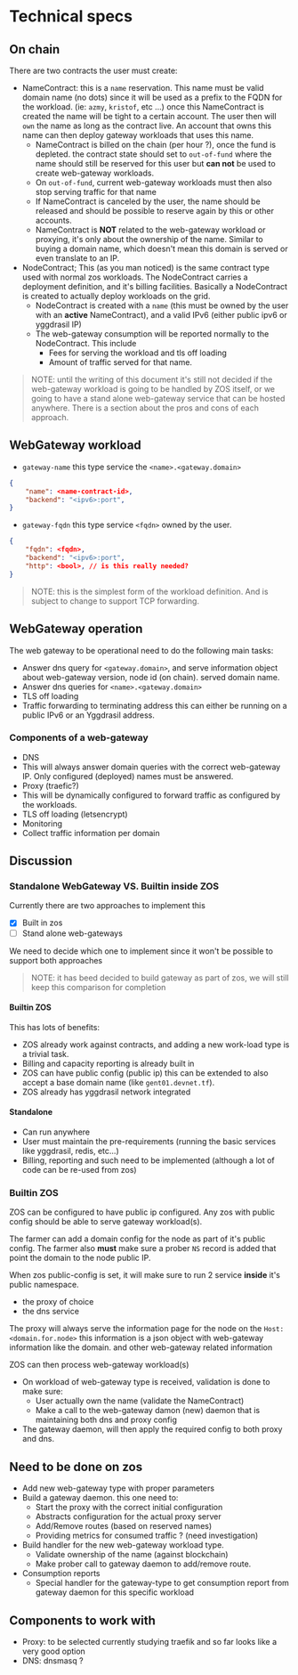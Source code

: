 # Technical specs

## On chain
There are two contracts the user must create:

- NameContract: this is a `name` reservation. This name must be valid domain name (no dots) since it will be used as a prefix to the FQDN for the workload. (ie: `azmy`, `kristof`, etc ...) once this NameContract is created the name will be tight to a certain account. The user then will `own` the name as long as the contract live. An account that owns this name can then deploy gateway workloads that uses this name.
  - NameContract is billed on the chain (per hour ?), once the fund is depleted. the contract state should set to `out-of-fund` where the name should still be reserved for this user but **can not** be used to create web-gateway workloads.
  - On `out-of-fund`, current web-gateway workloads must then also stop serving traffic for that name
  - If NameContract is canceled by the user, the name should be released and should be possible to reserve again by this or other accounts.
  - NameContract is **NOT** related to the web-gateway workload or proxying, it's only about the ownership of the name. Similar to buying a domain name, which doesn't mean this domain is served or even translate to an IP.
- NodeContract; This (as you man noticed) is the same contract type used with normal zos workloads. The NodeContract carries a deployment definition, and it's billing facilities. Basically a NodeContract is created to actually deploy workloads on the grid.
  - NodeContract is created with a `name` (this must be owned by the user with an __active__ NameContract), and a valid IPv6 (either public ipv6 or yggdrasil IP)
  - The web-gateway consumption will be reported normally to the NodeContract. This include
    - Fees for serving the workload and tls off loading
    - Amount of traffic served for that name.

> NOTE: until the writing of this document it's still not decided if the web-gateway workload is going to be handled by ZOS itself, or we going to have a stand alone web-gateway service that can be hosted anywhere. There is a section about the pros and cons of each approach.

## WebGateway workload


- `gateway-name` this type service the `<name>.<gateway.domain>`
```json
{
    "name": <name-contract-id>,
    "backend": "<ipv6>:port",
}
```

- `gateway-fqdn` this type service `<fqdn>` owned by the user.
```json
{
    "fqdn": <fqdn>,
    "backend": "<ipv6>:port",
    "http": <bool>, // is this really needed?
}
```

> NOTE: this is the simplest form of the workload definition. And is subject to change to support TCP forwarding.

## WebGateway operation
The web gateway to be operational need to do the following main tasks:
- Answer dns query for `<gateway.domain>`, and serve information object about web-gateway version, node id (on chain). served domain name.
- Answer dns queries for `<name>.<gateway.domain>`
- TLS off loading
- Traffic forwarding to terminating address this can either be running on a public IPv6 or an Yggdrasil address.

### Components of a web-gateway
- DNS
 - This will always answer domain queries with the correct web-gateway IP. Only configured (deployed) names must be answered.
- Proxy (traefic?)
 - This will be dynamically configured to forward traffic as configured by the workloads.
 - TLS off loading (letsencrypt)
- Monitoring
 - Collect traffic information per domain

## Discussion
### Standalone WebGateway VS. Builtin inside ZOS
Currently there are two approaches to implement this
- [x] Built in zos
- [ ] Stand alone web-gateways

We need to decide which one to implement since it won't be possible to support both approaches

> NOTE: it has beed decided to build gateway as part of zos, we will still keep this comparison for completion
#### Builtin ZOS
This has lots of benefits:
- ZOS already work against contracts, and adding a new work-load type is a trivial task.
- Billing and capacity reporting is already built in
- ZOS can have public config (public ip) this can be extended to also accept a base domain name (like `gent01.devnet.tf`).
- ZOS already has yggdrasil network integrated

#### Standalone
- Can run anywhere
- User must maintain the pre-requirements (running the basic services like yggdrasil, redis, etc...)
- Billing, reporting and such need to be implemented (although a lot of code can be re-used from zos)

### Builtin ZOS
ZOS can be configured to have public ip configured. Any zos with public config should be able to serve gateway workload(s).

The farmer can add a domain config for the node as part of it's public config. The farmer also **must** make sure a prober `NS` record is added that point the domain to the node public IP.

When zos public-config is set, it will make sure to run 2 service **inside** it's public namespace.
- the proxy of choice
- the dns service

The proxy will always serve the information page for the node on the `Host: <domain.for.node>` this information is a json object with web-gateway information like the domain. and other web-gateway related information

ZOS can then process web-gateway workload(s)

- On workload of web-gateway type is received, validation is done to make sure:
  - User actually own the name (validate the NameContract)
  - Make a call to the web-gateway damon (new)  daemon that is maintaining both dns and proxy config
- The gateway daemon, will then apply the required config to both proxy and dns.

## Need to be done on zos
- Add new web-gateway type with proper parameters
- Build a gateway daemon. this one need to:
  - Start the proxy with the correct initial configuration
  - Abstracts configuration for the actual proxy server
  - Add/Remove routes (based on reserved names)
  - Providing metrics for consumed traffic ? (need investigation)
- Build handler for the new web-gateway workload type.
  - Validate ownership of the name (against blockchain)
  - Make prober call to gateway daemon to add/remove route.
- Consumption reports
  - Special handler for the gateway-type to get consumption report
    from gateway daemon for this specific workload
## Components to work with
- Proxy: to be selected currently studying traefik and so far looks like a very good option
- DNS: dnsmasq ?
